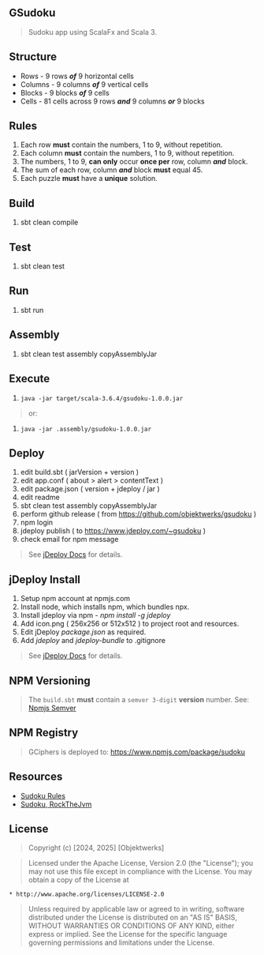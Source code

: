 GSudoku
-------
>Sudoku app using ScalaFx and Scala 3.

Structure
---------
* Rows - 9 rows ***of*** 9 horizontal cells
* Columns - 9 columns ***of*** 9 vertical cells
* Blocks - 9 blocks ***of*** 9 cells
* Cells - 81 cells across 9 rows ***and*** 9 columns ***or*** 9 blocks

Rules
-----
1. Each row **must** contain the numbers, 1 to 9, without repetition.
2. Each column **must** contain the numbers, 1 to 9, without repetition.
3. The numbers, 1 to 9, **can only** occur **once per** row, column ***and*** block.
4. The sum of each row, column ***and*** block **must** equal 45.
5. Each puzzle **must** have a **unique** solution.

Build
-----
1. sbt clean compile

Test
----
1. sbt clean test

Run
---
1. sbt run

Assembly
--------
1. sbt clean test assembly copyAssemblyJar

Execute
-------
1. ```java -jar target/scala-3.6.4/gsudoku-1.0.0.jar```
>or:
1. ```java -jar .assembly/gsudoku-1.0.0.jar```

Deploy
------
1. edit build.sbt ( jarVersion + version )
2. edit app.conf ( about > alert > contentText )
3. edit package.json ( version + jdeploy / jar )
4. edit readme
5. sbt clean test assembly copyAssemblyJar
6. perform github release ( from https://github.com/objektwerks/gsudoku )
7. npm login
8. jdeploy publish ( to https://www.jdeploy.com/~gsudoku )
9. check email for npm message
>See [jDeploy Docs](https://www.jdeploy.com/docs/manual/#_getting_started) for details.

jDeploy Install
---------------
1. Setup npm account at npmjs.com
2. Install node, which installs npm, which bundles npx.
3. Install jdeploy via npm - *npm install -g jdeploy*
4. Add icon.png ( 256x256 or 512x512 ) to project root and resources.
5. Edit jDeploy *package.json* as required.
6. Add *jdeploy* and *jdeploy-bundle* to .gitignore
>See [jDeploy Docs](https://www.jdeploy.com/docs/manual/#_getting_started) for details.

NPM Versioning
--------------
>The ```build.sbt``` **must** contain a ```semver 3-digit``` **version** number. See: [Npmjs Semver](https://docs.npmjs.com/about-semantic-versioning)

NPM Registry
------------
>GCiphers is deployed to: https://www.npmjs.com/package/sudoku

Resources
---------
* [Sudoku Rules](https://www.sudokuonline.io/tips/sudoku-rules)
* [Sudoku, RockTheJvm](https://rockthejvm.com/articles/a-backtracking-sudoku-solver-in-scala)

License
-------
>Copyright (c) [2024, 2025] [Objektwerks]

>Licensed under the Apache License, Version 2.0 (the "License");
you may not use this file except in compliance with the License.
You may obtain a copy of the License at

    * http://www.apache.org/licenses/LICENSE-2.0

>Unless required by applicable law or agreed to in writing, software
distributed under the License is distributed on an "AS IS" BASIS,
WITHOUT WARRANTIES OR CONDITIONS OF ANY KIND, either express or implied.
See the License for the specific language governing permissions and
limitations under the License.